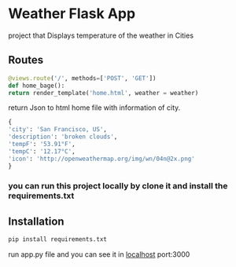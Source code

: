 # Weather Flask App

project that Displays temperature of the weather in Cities


## Routes
```python
@views.route('/', methods=['POST', 'GET'])
def home_bage():
return render_template('home.html', weather = weather)
```
return Json to html home file with information of city. 
```python
{
'city': 'San Francisco, US',
'description': 'broken clouds', 
'tempF': '53.91°F', 
'tempC': '12.17°C', 
'icon': 'http://openweathermap.org/img/wn/04n@2x.png'
}
```

### you can run this project locally by clone it and install the requirements.txt 
## Installation
```bash
pip install requirements.txt
```
run app.py file and you can see it in [localhost](http://127.0.0.1:3000/) port:3000


